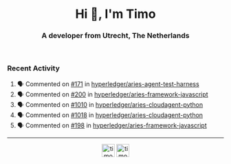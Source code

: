 <h1 align="center">Hi 👋, I'm Timo</h1>
<h3 align="center">A developer from Utrecht, The Netherlands</h3>
<br/>
<!-- https://github.com/rahuldkjain/github-profile-readme-generator --!>

<!--  <p align="left"><img src="https://github-readme-stats.vercel.app/api?username=timoglastra&show_icons=true&count_private=true&" alt="timoglastra" /></p> --!>

<!--
Github language stats
<p align="left"><img src="https://github-readme-stats.vercel.app/api/top-langs/?username=timoglastra&layout=compact" alt="timoglastra" /><p>
-->

<!-- Codestats language stats -->
<!-- <p align="left"><img src="https://codestats-readme.vercel.app/api/top-langs/?username=timoglastra&layout=compact&language_count=12" alt="timoglastra" /><p>    --!>
  
<h3>Recent Activity</h3>

<!--START_SECTION:activity-->
1. 🗣 Commented on [#171](https://github.com/hyperledger/aries-agent-test-harness/issues/171) in [hyperledger/aries-agent-test-harness](https://github.com/hyperledger/aries-agent-test-harness)
2. 🗣 Commented on [#200](https://github.com/hyperledger/aries-framework-javascript/issues/200) in [hyperledger/aries-framework-javascript](https://github.com/hyperledger/aries-framework-javascript)
3. 🗣 Commented on [#1010](https://github.com/hyperledger/aries-cloudagent-python/issues/1010) in [hyperledger/aries-cloudagent-python](https://github.com/hyperledger/aries-cloudagent-python)
4. 🗣 Commented on [#1018](https://github.com/hyperledger/aries-cloudagent-python/issues/1018) in [hyperledger/aries-cloudagent-python](https://github.com/hyperledger/aries-cloudagent-python)
5. 🗣 Commented on [#198](https://github.com/hyperledger/aries-framework-javascript/issues/198) in [hyperledger/aries-framework-javascript](https://github.com/hyperledger/aries-framework-javascript)
<!--END_SECTION:activity-->

---

<p align="center">
<a href="https://twitter.com/timoglastra" target="blank"><img align="center" src="https://cdn.jsdelivr.net/npm/simple-icons@3.0.1/icons/twitter.svg" alt="timoglastra" height="30" width="30" /></a>
<a href="https://linkedin.com/in/timoglastra" target="blank"><img align="center" src="https://cdn.jsdelivr.net/npm/simple-icons@3.0.1/icons/linkedin.svg" alt="timoglastra" height="30" width="30" /></a>
</p>




